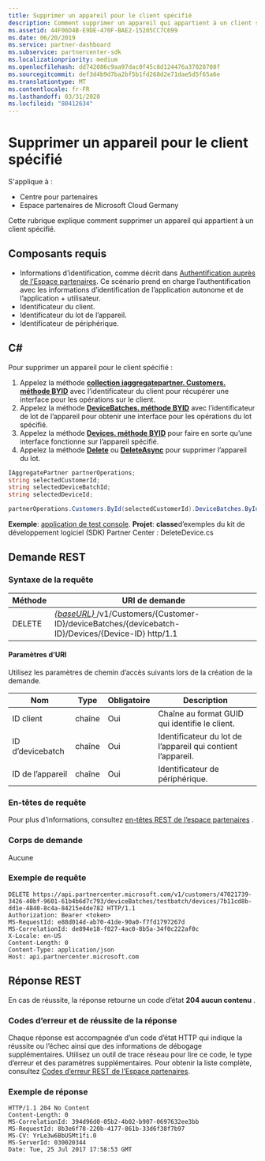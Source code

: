 ```yaml
---
title: Supprimer un appareil pour le client spécifié
description: Comment supprimer un appareil qui appartient à un client spécifié.
ms.assetid: 44F06D4B-E9DE-470F-BAE2-15205CC7C699
ms.date: 06/20/2019
ms.service: partner-dashboard
ms.subservice: partnercenter-sdk
ms.localizationpriority: medium
ms.openlocfilehash: dd742086c9aa97dac0f45c8d124476a37028708f
ms.sourcegitcommit: def3d4b9d7ba2bf5b1fd268d2e71dae5d5f65a6e
ms.translationtype: MT
ms.contentlocale: fr-FR
ms.lasthandoff: 03/31/2020
ms.locfileid: "80412634"
---
```

# <a name="delete-a-device-for-the-specified-customer"></a>Supprimer un appareil pour le client spécifié

S'applique à :

- Centre pour partenaires
- Espace partenaires de Microsoft Cloud Germany

Cette rubrique explique comment supprimer un appareil qui appartient à un client spécifié.

## <a name="prerequisites"></a>Composants requis

- Informations d’identification, comme décrit dans [Authentification auprès de l’Espace partenaires](partner-center-authentication.md). Ce scénario prend en charge l’authentification avec les informations d’identification de l’application autonome et de l’application + utilisateur.
- Identificateur du client.
- Identificateur du lot de l’appareil.
- Identificateur de périphérique.

## <a name="c"></a>C\#

Pour supprimer un appareil pour le client spécifié :

1. Appelez la méthode [**collection iaggregatepartner. Customers. méthode BYID**](https://docs.microsoft.com/dotnet/api/microsoft.store.partnercenter.customers.icustomercollection.byid) avec l’identificateur du client pour récupérer une interface pour les opérations sur le client.
2. Appelez la méthode [**DeviceBatches. méthode BYID**](https://docs.microsoft.com/dotnet/api/microsoft.store.partnercenter.devicesdeployment.idevicesbatchcollection.byid) avec l’identificateur de lot de l’appareil pour obtenir une interface pour les opérations du lot spécifié.
3. Appelez la méthode [**Devices. méthode BYID**](https://docs.microsoft.com/dotnet/api/microsoft.store.partnercenter.devicesdeployment.idevicecollection.byid) pour faire en sorte qu’une interface fonctionne sur l’appareil spécifié.
4. Appelez la méthode [**Delete**](https://docs.microsoft.com/dotnet/api/microsoft.store.partnercenter.devicesdeployment.idevice.delete) ou [**DeleteAsync**](https://docs.microsoft.com/dotnet/api/microsoft.store.partnercenter.devicesdeployment.idevice.deleteasync) pour supprimer l’appareil du lot.

``` csharp
IAggregatePartner partnerOperations;
string selectedCustomerId;
string selectedDeviceBatchId;
string selectedDeviceId;

partnerOperations.Customers.ById(selectedCustomerId).DeviceBatches.ById(selectedDeviceBatchId).Devices.ById(selectedDeviceId).Delete();
```

**Exemple**: [application de test console](console-test-app.md). **Projet**: **classe**d’exemples du kit de développement logiciel (SDK) Partner Center : DeleteDevice.cs

## <a name="rest-request"></a>Demande REST

### <a name="request-syntax"></a>Syntaxe de la requête

| Méthode     | URI de demande                                                                                                                        |
|------------|------------------------------------------------------------------------------------------------------------------------------------|
| DELETE     | [ *{baseURL}* ](partner-center-rest-urls.md)/v1/Customers/{Customer-ID}/deviceBatches/{devicebatch-ID}/Devices/{Device-ID} http/1.1  |

#### <a name="uri-parameters"></a>Paramètres d’URI

Utilisez les paramètres de chemin d’accès suivants lors de la création de la demande.

| Nom           | Type   | Obligatoire | Description                                                        |
|----------------|--------|----------|--------------------------------------------------------------------|
| ID client    | chaîne | Oui      | Chaîne au format GUID qui identifie le client.              |
| ID d’devicebatch | chaîne | Oui      | Identificateur du lot de l’appareil qui contient l’appareil. |
| ID de l’appareil      | chaîne | Oui      | Identificateur de périphérique.                                             |

### <a name="request-headers"></a>En-têtes de requête

Pour plus d’informations, consultez [en-têtes REST de l’espace partenaires](headers.md) .

### <a name="request-body"></a>Corps de demande

Aucune

### <a name="request-example"></a>Exemple de requête

```http
DELETE https://api.partnercenter.microsoft.com/v1/customers/47021739-3426-40bf-9601-61b4b6d7c793/deviceBatches/testbatch/devices/7b11cd8b-dd1e-4840-8c4a-84215e4de782 HTTP/1.1
Authorization: Bearer <token>
MS-RequestId: e88d014d-ab70-41de-90a0-f7fd1797267d
MS-CorrelationId: de894e18-f027-4ac0-8b5a-34f0c222af0c
X-Locale: en-US
Content-Length: 0
Content-Type: application/json
Host: api.partnercenter.microsoft.com
```

## <a name="rest-response"></a>Réponse REST

En cas de réussite, la réponse retourne un code d’état **204 aucun contenu** .

### <a name="response-success-and-error-codes"></a>Codes d’erreur et de réussite de la réponse

Chaque réponse est accompagnée d’un code d’état HTTP qui indique la réussite ou l’échec ainsi que des informations de débogage supplémentaires. Utilisez un outil de trace réseau pour lire ce code, le type d’erreur et des paramètres supplémentaires. Pour obtenir la liste complète, consultez [Codes d’erreur REST de l’Espace partenaires](error-codes.md).

### <a name="response-example"></a>Exemple de réponse

```http
HTTP/1.1 204 No Content
Content-Length: 0
MS-CorrelationId: 394d96d0-05b2-4b02-b907-0697632ee3bb
MS-RequestId: 8b3e6f78-220b-4177-861b-33d6f38f7b97
MS-CV: YrLe3w6BbUSMt1fi.0
MS-ServerId: 030020344
Date: Tue, 25 Jul 2017 17:58:53 GMT
```
